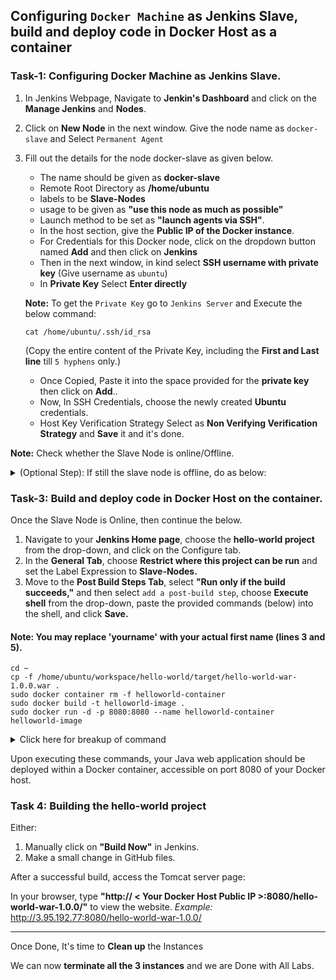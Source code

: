 ## Configuring `Docker Machine` as Jenkins Slave, build and deploy code in Docker Host as a container

### Task-1: Configuring Docker Machine as Jenkins Slave.

1. In Jenkins Webpage, Navigate to **Jenkin's Dashboard** and click on the **Manage Jenkins** and **Nodes**.
2. Click on **New Node** in the next window. Give the node name as `docker-slave` and Select `Permanent Agent`
3. Fill out the details for the node docker-slave as given below.
   * The name should be given as **docker-slave**
   * Remote Root Directory as **/home/ubuntu**
   * labels to be **Slave-Nodes**
   * usage to be given as **"use this node as much as possible"**
   * Launch method to be set as **"launch agents via SSH"**.
   * In the host section, give the **Public IP of the Docker instance**.
   * For Credentials for this Docker node, click on the dropdown button named **Add** and then click on **Jenkins**
   * Then in the next window, in kind select **SSH username with private key** (Give username as `ubuntu`)
   * In **Private Key** Select **Enter directly**
   
   **Note:** To get the `Private Key` go to `Jenkins Server` and Execute the below command:
      ```
      cat /home/ubuntu/.ssh/id_rsa
      ```
     (Copy the entire content of the Private Key, including the **First and Last line** till `5 hyphens` only.)
     
   * Once Copied, Paste it into the space provided for the **private key** then click on **Add**..
   * Now, In SSH Credentials, choose the newly created **Ubuntu** credentials.
   * Host Key Verification Strategy Select as **Non Verifying Verification Strategy** and **Save** it and it's done.

**Note:** Check whether the Slave Node is online/Offline.

   <details>
     <summary>(Optional Step): If still the slave node is offline, do as below:</summary>
     
   1. From Jenkin's server using Docker's Public IP SSH into Docker server.
   2. Now, Re-check whether the Slave node is Online/Offline.
   </details>

### Task-3: Build and deploy code in Docker Host on the container.

Once the Slave Node is Online, then continue the below.

1. Navigate to your **Jenkins Home page**, choose the **hello-world project** from the drop-down, and click on the Configure tab.
2. In the **General Tab**, choose **Restrict where this project can be run** and set the Label Expression to **Slave-Nodes.**
3. Move to the **Post Build Steps Tab**, select **"Run only if the build succeeds,"** and then select `add a post-build step`, choose **Execute shell** from the drop-down, paste the provided commands (below) into the shell, and click **Save.**

#### Note: You may replace 'yourname' with your actual first name (lines 3 and 5).

```
cd ~
cp -f /home/ubuntu/workspace/hello-world/target/hello-world-war-1.0.0.war .
sudo docker container rm -f helloworld-container
sudo docker build -t helloworld-image .
sudo docker run -d -p 8080:8080 --name helloworld-container helloworld-image
```
   <details>
     <summary>Click here for breakup of command</summary>
     
   The commands you provided are part of the Jenkins job's post-build steps, and they are responsible for building a Docker image and running a Docker container for your Java web application. Here's a breakdown of what each command does:
   
   1. `cd ~`: Change the working directory to the user's home directory.
   
   2. `cp -f /home/ubuntu/workspace/hello-world/target/hello-world-war-1.0.0.war .`: Copy the WAR file (presumably the artifact of your Java web application) from the Jenkins workspace to the current directory (`~`), where you'll perform the Docker build.
   
   3. `sudo docker container rm -f yourname-helloworld-container`: Remove any existing Docker container with the name "yourname-helloworld-container" forcefully if it exists. You should replace "yourname" with your actual first name.
   
   4. `sudo docker build -t helloworld-image .`: Build a Docker image with the tag "helloworld-image" based on the Dockerfile located in the current directory (`.`). The Dockerfile you created earlier specifies how the image should be built.
   
   5. `sudo docker run -d -p 8080:8080 --name yourname-helloworld-container helloworld-image`: Run a Docker container named "yourname-helloworld-container" from the "helloworld-image" image. This container will be detached (`-d`) and will map port 8080 on the host to port 8080 inside the container. You should replace "yourname" with your actual first name.
      
   </details>

Upon executing these commands, your Java web application should be deployed within a Docker container, accessible on port 8080 of your Docker host.

### Task 4: Building the **hello-world project**

Either:
1. Manually click on **"Build Now"** in Jenkins.
2. Make a small change in GitHub files.

After a successful build, access the Tomcat server page:

In your browser, type **"http:// < Your Docker Host Public IP >:8080/hello-world-war-1.0.0/"** to view the website.
*Example:* http://3.95.192.77:8080/hello-world-war-1.0.0/

---------------------------------------------------------------------
Once Done, It's time to **Clean up** the Instances

We can now **terminate all the 3 instances** and we are Done with All Labs.


